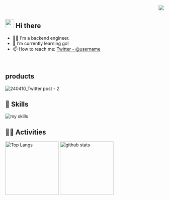 <!-- 1. GitHub usernameを変更 -->
<div align="right">
  <img src="https://komarev.com/ghpvc/?username=username" />
</div>


<!-- 2. プロフィールや連絡先を変更 -->
## <img src="https://media.giphy.com/media/hvRJCLFzcasrR4ia7z/giphy.gif" width="28"> Hi there

- 🧑‍💻 I'm a backend engineer.
- 🌱 I’m currently learning go!
- 📫 How to reach me: [Twitter - @username](https://twitter.com/username)
<br>

## products
![240410_Twitter post - 2](https://github.com/kkiyota63/kkiyota63/assets/82688821/1a1730d4-cca6-465d-8beb-2489cf71e732)



<!-- 3. 好きな技術スタックに変更 -->
<!-- ライトモート：theme=light, ダークモート：theme=dark -->
<!-- アイコンの選択肢一覧：https://arc.net/l/quote/zizyykfh -->
## 🌱 Skills
<img alt="my skills" src="https://skillicons.dev/icons?theme=dark&perline=7&i=python,mysql,c,flutter,java,docker,anaconda,wordpress,figma" />
<br>


<!-- 4. GitHub usernameを変更, 2箇所 -->
<!-- ライトモート：theme=light, ダークモート：theme=vue-dark  -->
## 🏃‍♀️ Activities
<div align="left"> 
  <img alt="Top Langs" height="170px" src="https://github-readme-stats.vercel.app/api?username=username&theme=vue-dark&layout=compact" />
  <img alt="github stats" height="170px" src="https://github-readme-stats.vercel.app/api/top-langs/?username=username&theme=vue-dark&layout=compact" />
</div>


<!--
This repository is a ✨ _special_ ✨ repository because its `README.md` (this file) appears on your GitHub profile.

Here are some ideas to get you started:

- 🔭 I’m currently working on ...
- 🌱 I’m currently learning ...
- 👯 I’m looking to collaborate on ...
- 🤔 I’m looking for help with ...
- 💬 Ask me about ...
- 📫 How to reach me: ...
- 😄 Pronouns: ...
- ⚡ Fun fact: ...
-->

